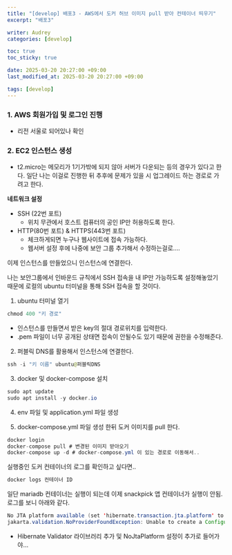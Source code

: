 ```yaml
---
title: "[develop] 배포3 - AWS에서 도커 허브 이미지 pull 받아 컨테이너 띄우기"
excerpt: "배포3"

writer: Audrey
categories: [develop]

toc: true
toc_sticky: true

date: 2025-03-20 20:27:00 +09:00
last_modified_at: 2025-03-20 20:27:00 +09:00

tags: [develop]
---
```




### 1. AWS 회원가입 및 로그인 진행

- 리전 서울로 되어있나 확인

### 2. EC2 인스턴스 생성

- t2.micro는 메모리가 1기가밖에 되지 않아 서버가 다운되는 등의 경우가 있다고 한다. 일단 나는 이걸로 진행한 뒤 추후에 문제가 있을 시 업그레이드 하는 경로로 가려고 한다.

**네트워크 설정**

- SSH (22번 포트)
    - 위치 무관에서 호스트 컴퓨터의 공인 IP만 허용하도록 한다.
- HTTP(80번 포트) & HTTPS(443번 포트)
    - 체크하게되면 누구나 웹사이트에 접속 가능하다.
    - 웹서버 설정 후에 나중에 보안 그룹 추가해서 수정하는걸로….

이제 인스턴스를 만들었으니 인스턴스에 연결한다.

나는 보안그룹에서 인바운드 규칙에서 SSH 접속을 내 IP만 가능하도록 설정해놓았기 때문에 로컬의 ubuntu 터미널을 통해 SSH 접속을 할 것이다.

1. ubuntu 터미널 열기

```java
chmod 400 "키 경로"
```

- 인스턴스를 만들면서 받은 key의 절대 경로위치를 입력한다.
- .pem 파일이 너무 공개된 상태면 접속이 안될수도 있기 때문에 권한을 수정해준다.

2. 퍼블릭 DNS를 활용해서 인스턴스에 연결한다.  

```java
ssh -i "키 이름" ubuntu@퍼블릭DNS
```  


3. docker 및 docker-compose 설치

```java
sudo apt update
sudo apt install -y docker.io
```

4. env 파일 및 application.yml 파일 생성

5. docker-compose.yml 파일 생성 한뒤 도커 이미지를 pull 한다.

```java
docker login
docker-compose pull # 변경된 이미지 받아오기
docker-compose up -d # docker-compose.yml 이 있는 경로로 이동해서..
```

실행중인 도커 컨테이너의 로그를 확인하고 싶다면..

```java
docker logs 컨테이너 ID
```


일단 mariadb 컨테이너는 실행이 되는데 이제 snackpick 앱 컨테이너가 실행이 안됨. 로그를 보니 아래와 같다.

```java
No JTA platform available (set 'hibernate.transaction.jta.platform' to enable JTA platform integration)
jakarta.validation.NoProviderFoundException: Unable to create a Configuration, because no Jakarta Bean Validation provider could be found. Add a provider like Hibernate Validator (RI) to your classpath.

```

- Hibernate Validator 라이브러리 추가 및 NoJtaPlatform 설정이 추가로 들어가야…
